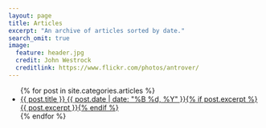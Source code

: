 ```yaml
---
layout: page
title: Articles
excerpt: "An archive of articles sorted by date."
search_omit: true
image:
  feature: header.jpg
  credit: John Westrock
  creditlink: https://www.flickr.com/photos/antrover/
---
```


<ul class="post-list">
{% for post in site.categories.articles %}
  <li><article><a href="{{ site.url }}{{ post.url }}">{{ post.title }} <span class="entry-date"><time datetime="{{ post.date | date_to_xmlschema }}">{{ post.date | date: "%B %d, %Y" }}</time></span>{% if post.excerpt %} <span class="excerpt">{{ post.excerpt }}</span>{% endif %}</a></article></li>
{% endfor %}
</ul>
